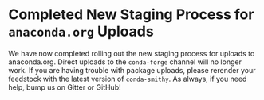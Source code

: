 # Completed New Staging Process for `anaconda.org` Uploads

We have now completed rolling out the new staging process for uploads to
anaconda.org. Direct uploads to the `conda-forge` channel will no longer
work. If you are having trouble with package uploads, please rerender
your feedstock with the latest version of `conda-smithy`. As always, if
you need help, bump us on Gitter or GitHub!
